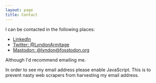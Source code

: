 ```yaml
---
layout: page
title: Contact
---
```


I can be contacted in the following places:

* [LinkedIn](https://www.linkedin.com/in/lyndonarmitage/)
* [Twitter: @LyndonArmitage](https://twitter.com/LyndonArmitage)
* [Mastodon: @lyndon@fosstodon.org](https://fosstodon.org/@lyndon)

<p id="email-text">
Although I'd recommend <a id="email">emailing</a> me.
</p>

<noscript>
In order to see my email address please enable JavaScript.
This is to prevent nasty web scrapers from harvesting my email address.
</noscript>

<script>

(function () {
  
  // This is a very simple substitution cipher to stop scraping bots that 
  // look for emails from finding my email address
  var input  = "abcdefghijklmnopqrstuvwxyz.@+:";
  var output = ":+.@xyzuvwrstopqlmnijkfghcdeab";
  function mapText(text, input, output) {
    var encrypted = text;
    var index = x => input.indexOf(x);
    var translate = x => index(x) > -1 ? output[index(x)] : x;
    return text.split('').map(translate).join('');
  }

  var isBot = /bot|google|baidu|bing|msn|duckduckbot|teoma|slurp|yandex/i
      .test(navigator.userAgent)
  var element = document.getElementById("email");
  if (!isBot) {
    var email = "t:vsipbsho@pod:mtvi:zxa.poi:.iezt:vsd.pt";
    var translated = mapText(email, output, input);
    element.setAttribute(
      "href", 
      translated
    );
  } else {
    // delete the email section for known bots
    element.parentElement.innerText = "You have been detected as a bot, but a real user can see my email address here.";
  }
})();
</script>
